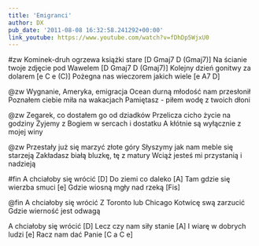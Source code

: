 ```yaml
---
title: 'Emigranci'
author: DX
pub_date: '2011-08-08 16:32:58.241292+00:00'
link_youtube: https://www.youtube.com/watch?v=fDhDp5WjxU0
---
```


#zw
Kominek-druh ogrzewa książki stare [D Gmaj7 D (Gmaj7)]
Na ścianie twoje zdjęcie pod Wawelem [D Gmaj7 D (Gmaj7)]
Kolejny dzień gonitwy za dolarem [e C e (C)]
Pożegna nas wieczorem jakich wiele [e A7 D]

@zw
Wygnanie, Ameryka, emigracja
Ocean durną młodość nam przesłonił
Poznałem ciebie miła na wakacjach
Pamiętasz - piłem wodę z twoich dłoni

@zw
Zegarek, co dostałem go od dziadków
Przelicza cicho życie na godziny
Żyjemy z Bogiem w sercach i dostatku
A kłótnie są wyłącznie z mojej winy

@zw
Przestały już się marzyć złote góry
Słyszymy jak nam meble się starzeją
Zakładasz białą bluzkę, tę z matury
Wciąż jesteś mi przystanią i nadzieją

#fin
A chciałoby się wrócić [D]
Do ziemi co daleko [A]
Tam gdzie się wierzba smuci [e]
Gdzie wiosną mgły nad rzeką [Fis]

@fin
A chciałoby się wrócić
Z Toronto lub Chicago
Kotwicę swą zarzucić
Gdzie wierność jest odwagą

A chciałoby się wrócić [D]
Lecz czy nam siły stanie [A]
I wiarę w dobrych ludzi [e]
Racz nam dać Panie [C a C e]
